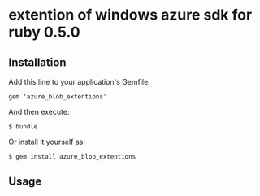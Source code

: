 # extention of windows azure sdk for ruby 0.5.0


## Installation

Add this line to your application's Gemfile:

    gem 'azure_blob_extentions'

And then execute:

    $ bundle

Or install it yourself as:

    $ gem install azure_blob_extentions

## Usage


